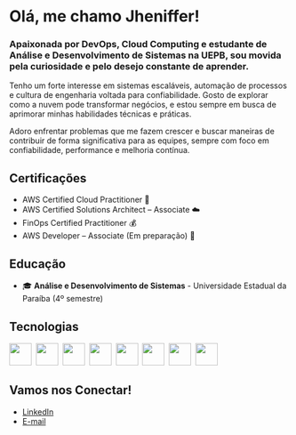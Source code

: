 # Olá, me chamo Jheniffer!

### Apaixonada por DevOps, Cloud Computing e estudante de Análise e Desenvolvimento de Sistemas na UEPB, sou movida pela curiosidade e pelo desejo constante de aprender.

Tenho um forte interesse em sistemas escaláveis, automação de processos e cultura de engenharia voltada para confiabilidade. Gosto de explorar como a nuvem pode transformar negócios, e estou sempre em busca de aprimorar minhas habilidades técnicas e práticas.

Adoro enfrentar problemas que me fazem crescer e buscar maneiras de contribuir de forma significativa para as equipes, sempre com foco em confiabilidade, performance e melhoria contínua.

## Certificações

- AWS Certified Cloud Practitioner 🏅
- AWS Certified Solutions Architect – Associate ☁️
- FinOps Certified Practitioner 💰
- AWS Developer – Associate (Em preparação) 🔧
  
## Educação
- 🎓 **Análise e Desenvolvimento de Sistemas** - Universidade Estadual da Paraíba (4º semestre)


## Tecnologias

<img src="https://cdn.jsdelivr.net/gh/devicons/devicon/icons/python/python-original.svg" width="40" />&nbsp;
<img src="https://cdn.jsdelivr.net/gh/devicons/devicon/icons/git/git-original.svg" width="40" />&nbsp;
<img src="https://cdn.jsdelivr.net/gh/devicons/devicon/icons/amazonwebservices/amazonwebservices-original.svg" width="40" />&nbsp;
<img src="https://cdn.jsdelivr.net/gh/devicons/devicon/icons/terraform/terraform-original.svg" width="40" />&nbsp;
<img src="https://cdn.jsdelivr.net/gh/devicons/devicon/icons/sqlite/sqlite-original.svg" width="40" />&nbsp;
<img src="https://cdn.jsdelivr.net/gh/devicons/devicon/icons/pandas/pandas-original.svg" width="40" />&nbsp;
<img src="https://cdn.jsdelivr.net/gh/devicons/devicon/icons/numpy/numpy-original.svg" width="40" />&nbsp;
<img src="https://cdn.jsdelivr.net/gh/devicons/devicon/icons/matplotlib/matplotlib-original.svg" width="40" />



## Vamos nos Conectar!
- [LinkedIn](https://www.linkedin.com/in/jheniffer-akycharia/)
- [E-mail](jhenifferhakycharia@gmail.com)

